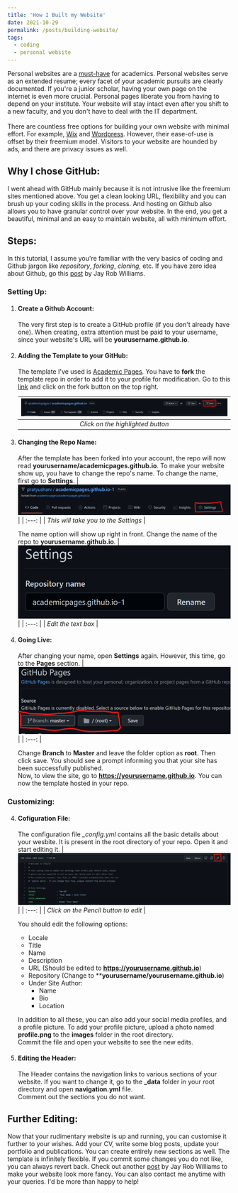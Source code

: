 ```yaml
---
title: 'How I Built my Website'
date: 2021-10-29
permalink: /posts/building-website/
tags:
  - coding
  - personal website
---
```



Personal websites are a [must-have](https://theacademicdesigner.com/2019/personal-academic-website-benefits/) for academics. Personal websites serve as an extended resume; every facet of your academic pursuits are clearly documented. If you're a junior scholar, having your own page on the internet is even more crucial. Personal pages liberate you from having to depend on your institute. Your website will stay intact even after you shift to a new faculty, and you don't have to deal with the IT department.
<br />
<br />
There are countless free options for building your own website with minimal effort. For example, [Wix](https://www.wix.com/) and [Wordpress](https://wordpress.com/). However, their ease-of-use is offset by their freemium model. Visitors to your website are hounded by ads, and there are privacy issues as well. 

## Why I chose GitHub: 
I went ahead with GitHub mainly because it is not intrusive like the freemium sites mentioned above. You get a clean looking URL, flexibility and you can brush up your coding skills in the process. And hosting on Github also allows you to have granular control over your website. In the end, you get a beautiful, minimal and an easy to maintain website, all with minimum effort. 

## Steps:
In this tutorial, I assume you're familiar with the very basics of coding and Github jargon like _repository_, _forking_, _cloning_, etc. If you have zero idea about Github, go this [post](https://jayrobwilliams.com/posts/2020/06/academic-website/) by Jay Rob Williams.

### Setting Up:

1. #### Create a Github Account:
    The very first step is to create a GitHub profile (if you don't already have one). When creating, extra attention must be paid to your username, since your
    website's URL will be **yourusername.github.io**. 

2. #### Adding the Template to your GitHub:
    The template I've used is [Academic Pages](https://academicpages.github.io/). You have to **fork** the template repo in order to add it to your profile for modification. Go to this [link](https://github.com/academicpages/academicpages.github.io) and click on the fork button on the top right. 

    | ![fork](/images/posts/building/fork.png) |
    |:--:| 
    | _Click on the highlighted button_ |

3. #### Changing the Repo Name:
    After the template has been forked into your account, the repo will now read **yourusername/academicpages.github.io**. To make your website show up, you have to change the repo's name. To change the name, first go to **Settings**.
    | ![settings](/images/posts/building/settings.png) |
    | :---: |
    | _This will take you to the Settings_ |

    The name option will show up right in front. Change the name of the repo to **yourusername.github.io**.
    | ![name](/images/posts/building/name.png) |
    | :---: |
    | _Edit the text box_ |

4. #### Going Live:
    After changing your name, open **Settings** again. However, this time, go to the **Pages** section.
    | ![pages](/images/posts/building/pages.png) |
    | :---: |

    Change **Branch** to **Master** and leave the folder option as **root**. Then click save. You should see a prompt informing you that your site has been successfully published.   
    Now, to view the site, go to **https://yourusername.github.io**. You can now the template hosted in your repo.

### Customizing:
4. #### Cofiguration File:
    The configuration file _\_config.yml_ contains all the basic details about your wesbite. It is present in the root directory of your repo. Open it and start editing it. 
    | ![config](/images/posts/building/config.png) |
    | :---: |
    | _Click on the Pencil button to edit_ |

    You should edit the following options:
    - Locale
    - Title
    - Name
    - Description
    - URL (Should be edited to **https://yourusername.github.io**)
    - Repository (Change to ****yourusername/yourusername.github.io**)
    - Under Site Author:
        - Name
        - Bio
        - Location 

    In addition to all these, you can also add your social media profiles, and a profile picture. To add your profile picture, upload a photo named **profile.png** to the **images** folder in the root directory.   
    Commit the file and open your website to see the new edits. 

5. #### Editing the Header:
    The Header contains the navigation links to various sections of your website. If you want to change it, go to the **_data** folder in your root directory and open **navigation.yml** file.   
    Comment out the sections you do not want. 


## Further Editing:
Now that your rudimentary website is up and running, you can customise it further to your wishes. Add your CV, write some blog posts, update your portfolio and publications. You can create entirely new sections as well. The template is infinitely flexible. If you commit some changes you do not like, you can always revert back. Check out another [post](https://jayrobwilliams.com/posts/2020/07/customizing-website/) by Jay Rob Williams to make your website look more fancy. You can also contact me anytime with your queries. I'd be more than happy to help!
